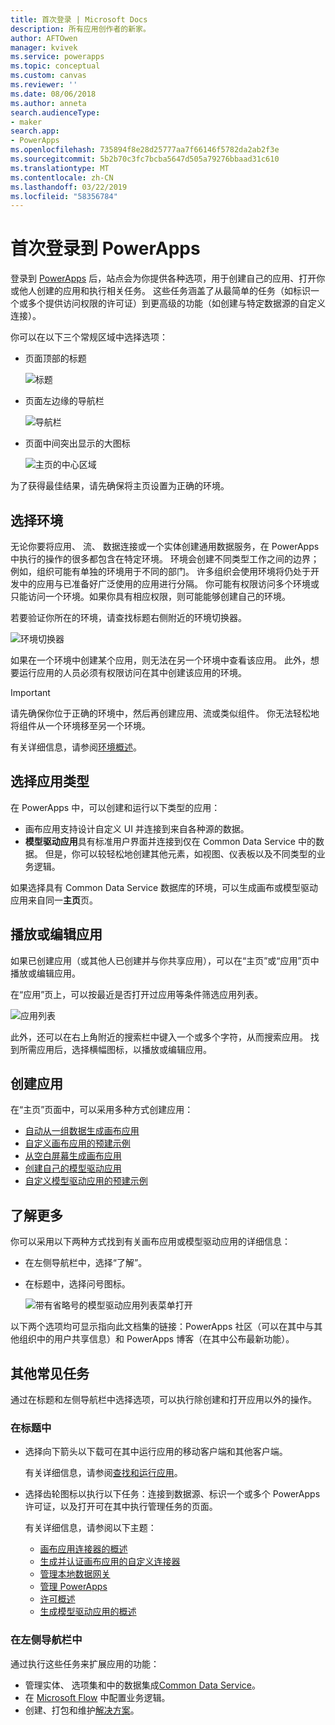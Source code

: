 ```yaml
---
title: 首次登录 | Microsoft Docs
description: 所有应用创作者的新家。
author: AFTOwen
manager: kvivek
ms.service: powerapps
ms.topic: conceptual
ms.custom: canvas
ms.reviewer: ''
ms.date: 08/06/2018
ms.author: anneta
search.audienceType:
- maker
search.app:
- PowerApps
ms.openlocfilehash: 735894f8e28d25777aa7f66146f5782da2ab2f3e
ms.sourcegitcommit: 5b2b70c3fc7bcba5647d505a79276bbaad31c610
ms.translationtype: MT
ms.contentlocale: zh-CN
ms.lasthandoff: 03/22/2019
ms.locfileid: "58356784"
---
```

# <a name="sign-in-to-powerapps-for-the-first-time"></a>首次登录到 PowerApps

登录到 [PowerApps](https://web.powerapps.com?utm_source=padocs&utm_medium=linkinadoc&utm_campaign=referralsfromdoc) 后，站点会为你提供各种选项，用于创建自己的应用、打开你或他人创建的应用和执行相关任务。 这些任务涵盖了从最简单的任务（如标识一个或多个提供访问权限的许可证）到更高级的功能（如创建与特定数据源的自定义连接）。

你可以在以下三个常规区域中选择选项：

- 页面顶部的标题

    ![标题](media/intro-maker-portal/header.png)

- 页面左边缘的导航栏

    ![导航栏](media/intro-maker-portal/nav-bar.png)

- 页面中间突出显示的大图标

    ![主页的中心区域](media/intro-maker-portal/center-area.png)

为了获得最佳结果，请先确保将主页设置为正确的环境。

## <a name="choose-an-environment"></a>选择环境

无论你要将应用、 流、 数据连接或一个实体创建通用数据服务，在 PowerApps 中执行的操作的很多都包含在特定环境。 环境会创建不同类型工作之间的边界；例如，组织可能有单独的环境用于不同的部门。 许多组织会使用环境将仍处于开发中的应用与已准备好广泛使用的应用进行分隔。 你可能有权限访问多个环境或只能访问一个环境。如果你具有相应权限，则可能能够创建自己的环境。

若要验证你所在的环境，请查找标题右侧附近的环境切换器。

![环境切换器](media/intro-maker-portal/environment-switcher.png)

如果在一个环境中创建某个应用，则无法在另一个环境中查看该应用。 此外，想要运行应用的人员必须有权限访问在其中创建该应用的环境。

> [!IMPORTANT]
> 请先确保你位于正确的环境中，然后再创建应用、流或类似组件。 你无法轻松地将组件从一个环境移至另一个环境。

有关详细信息，请参阅[环境概述](../../administrator/environments-overview.md)。

## <a name="choose-an-app-type"></a>选择应用类型

在 PowerApps 中，可以创建和运行以下类型的应用：

- 画布应用支持设计自定义 UI 并连接到来自各种源的数据。
- **模型驱动应用**具有标准用户界面并连接到仅在 Common Data Service 中的数据。 但是，你可以较轻松地创建其他元素，如视图、仪表板以及不同类型的业务逻辑。

如果选择具有 Common Data Service 数据库的环境，可以生成画布或模型驱动应用来自同一**主页**页。

## <a name="play-or-edit-an-app"></a>播放或编辑应用

如果已创建应用（或其他人已创建并与你共享应用），可以在“主页”或“应用”页中播放或编辑应用。

在“应用”页上，可以按最近是否打开过应用等条件筛选应用列表。

![应用列表](./media/intro-maker-portal/find-apps.png)

此外，还可以在右上角附近的搜索栏中键入一个或多个字符，从而搜索应用。 找到所需应用后，选择横幅图标，以播放或编辑应用。

## <a name="create-an-app"></a>创建应用

在“主页”页面中，可以采用多种方式创建应用：

- [自动从一组数据生成画布应用](data-platform-create-app.md)
- [自定义画布应用的预建示例](open-and-run-a-sample-app.md)
- [从空白屏幕生成画布应用](data-platform-create-app-scratch.md)
- [创建自己的模型驱动应用](../model-driven-apps/overview-model-driven-samples.md)
- [自定义模型驱动应用的预建示例](../model-driven-apps/build-first-model-driven-app.md)

## <a name="learn-more"></a>了解更多

你可以采用以下两种方式找到有关画布应用或模型驱动应用的详细信息：

- 在左侧导航栏中，选择“了解”。
- 在标题中，选择问号图标。

    ![带有省略号的模型驱动应用列表菜单打开](media/intro-maker-portal/help-icon.png)

以下两个选项均可显示指向此文档集的链接：PowerApps 社区（可以在其中与其他组织中的用户共享信息）和 PowerApps 博客（在其中公布最新功能）。

## <a name="other-common-tasks"></a>其他常见任务

通过在标题和左侧导航栏中选择选项，可以执行除创建和打开应用以外的操作。

### <a name="from-the-header"></a>在标题中

- 选择向下箭头以下载可在其中运行应用的移动客户端和其他客户端。

    有关详细信息，请参阅[查找和运行应用](../../user/index.md)。

- 选择齿轮图标以执行以下任务：连接到数据源、标识一个或多个 PowerApps 许可证，以及打开可在其中执行管理任务的页面。

    有关详细信息，请参阅以下主题：

  - [画布应用连接器的概述](connections-list.md)
  - [生成并认证画布应用的自定义连接器](register-custom-api.md)
  - [管理本地数据网关](gateway-management.md)
  - [管理 PowerApps](../../administrator/index.md)
  - [许可概述](../../administrator/pricing-billing-skus.md)
  - [生成模型驱动应用的概述](../model-driven-apps/model-driven-app-overview.md)

### <a name="from-the-left-navigation-bar"></a>在左侧导航栏中

通过执行这些任务来扩展应用的功能：

- 管理实体、 选项集和中的数据集成[Common Data Service](../common-data-service/data-platform-intro.md)。
- 在 [Microsoft Flow](https://docs.microsoft.com/flow/getting-started) 中配置业务逻辑。
- 创建、打包和维护[解决方案](../../developer/common-data-service/introduction-solutions.md)。
